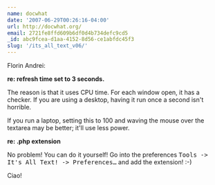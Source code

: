 ```yaml
---
name: docwhat
date: '2007-06-29T00:26:16-04:00'
url: http://docwhat.org/
email: 2721fe8ffd609b6df0d4b734defc9cd5
_id: abc9fcea-d1aa-4152-8d56-ce1abfdc45f3
slug: '/its_all_text_v06/'
---
```


Florin Andrei:

<b>re: refresh time set to 3 seconds.</b>

The reason is that it uses CPU time. For each window open, it has a checker.
If you are using a desktop, having it run once a second isn't horrible.

If you run a laptop, setting this to 100 and waving the mouse over the
textarea may be better; it'll use less power.

<b>re: .php extension</b>

No problem! You can do it yourself! Go into the preferences <tt>Tools -&gt;
It's All Text! -&gt; Preferences&hellip;</tt> and add the extension! :-)

Ciao!
